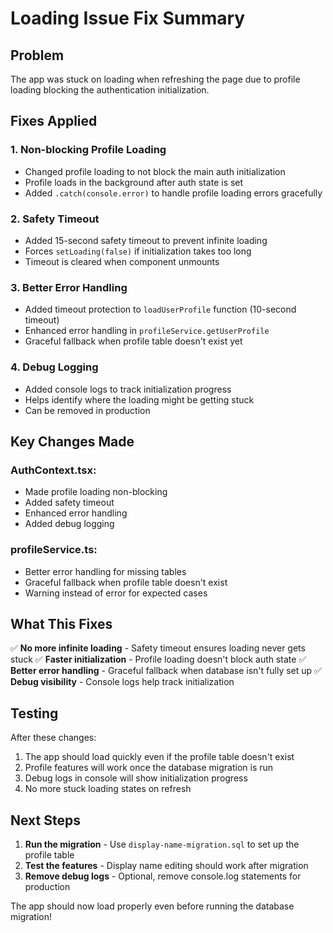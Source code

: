 # Loading Issue Fix Summary

## Problem
The app was stuck on loading when refreshing the page due to profile loading blocking the authentication initialization.

## Fixes Applied

### 1. **Non-blocking Profile Loading**
- Changed profile loading to not block the main auth initialization
- Profile loads in the background after auth state is set
- Added `.catch(console.error)` to handle profile loading errors gracefully

### 2. **Safety Timeout**
- Added 15-second safety timeout to prevent infinite loading
- Forces `setLoading(false)` if initialization takes too long
- Timeout is cleared when component unmounts

### 3. **Better Error Handling**
- Added timeout protection to `loadUserProfile` function (10-second timeout)
- Enhanced error handling in `profileService.getUserProfile`
- Graceful fallback when profile table doesn't exist yet

### 4. **Debug Logging**
- Added console logs to track initialization progress
- Helps identify where the loading might be getting stuck
- Can be removed in production

## Key Changes Made

### AuthContext.tsx:
- Made profile loading non-blocking
- Added safety timeout
- Enhanced error handling
- Added debug logging

### profileService.ts:
- Better error handling for missing tables
- Graceful fallback when profile table doesn't exist
- Warning instead of error for expected cases

## What This Fixes

✅ **No more infinite loading** - Safety timeout ensures loading never gets stuck
✅ **Faster initialization** - Profile loading doesn't block auth state
✅ **Better error handling** - Graceful fallback when database isn't fully set up
✅ **Debug visibility** - Console logs help track initialization

## Testing

After these changes:
1. The app should load quickly even if the profile table doesn't exist
2. Profile features will work once the database migration is run
3. Debug logs in console will show initialization progress
4. No more stuck loading states on refresh

## Next Steps

1. **Run the migration** - Use `display-name-migration.sql` to set up the profile table
2. **Test the features** - Display name editing should work after migration
3. **Remove debug logs** - Optional, remove console.log statements for production

The app should now load properly even before running the database migration!

